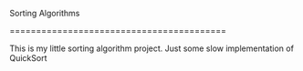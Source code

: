 Sorting Algorithms

=========================================

This is my little sorting algorithm project.
Just some slow implementation of QuickSort